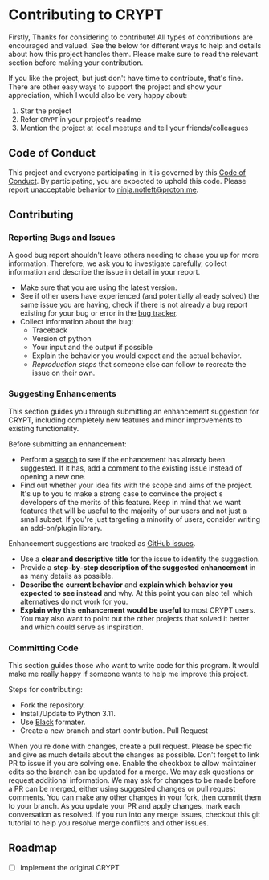 # Contributing to CRYPT

Firstly, Thanks for considering to contribute!
All types of contributions are encouraged and valued. See the below for different ways to help and details about how this project handles them. Please make sure to read the relevant section before making your contribution.

If you like the project, but just don't have time to contribute, that's fine. There are other easy ways to support the project and show your appreciation, which I would also be very happy about:
1. Star the project
2. Refer `CRYPT` in your project's readme
3. Mention the project at local meetups and tell your friends/colleagues

## Code of Conduct

This project and everyone participating in it is governed by this [Code of Conduct](./CODE_OF_CONDUCT.md).
By participating, you are expected to uphold this code. Please report unacceptable behavior to <ninja.notleft@proton.me>.


## Contributing

### Reporting Bugs and Issues

A good bug report shouldn't leave others needing to chase you up for more information. Therefore, we ask you to investigate carefully, collect information and describe the issue in detail in your report.

- Make sure that you are using the latest version.
- See if other users have experienced (and potentially already solved) the same issue you are having, check if there is not already a bug report existing for your bug or error in the [bug tracker](https://github.com/ninja-left/CRYPT-GUI/issues?q=label%3Abug).
- Collect information about the bug:
  - Traceback
  - Version of python
  - Your input and the output if possible
  - Explain the behavior you would expect and the actual behavior.
  - *Reproduction steps* that someone else can follow to recreate the issue on their own.

### Suggesting Enhancements

This section guides you through submitting an enhancement suggestion for CRYPT, including completely new features and minor improvements to existing functionality.

Before submitting an enhancement:
- Perform a [search](https://github.com/ninja-left/CRYPT-GUI/issues) to see if the enhancement has already been suggested. If it has, add a comment to the existing issue instead of opening a new one.
- Find out whether your idea fits with the scope and aims of the project. It's up to you to make a strong case to convince the project's developers of the merits of this feature. Keep in mind that we want features that will be useful to the majority of our users and not just a small subset. If you're just targeting a minority of users, consider writing an add-on/plugin library.

Enhancement suggestions are tracked as [GitHub issues](https://github.com/ninja-left/CRYPT-GUI/issues).
- Use a **clear and descriptive title** for the issue to identify the suggestion.
- Provide a **step-by-step description of the suggested enhancement** in as many details as possible.
- **Describe the current behavior** and **explain which behavior you expected to see instead** and why. At this point you can also tell which alternatives do not work for you.
- **Explain why this enhancement would be useful** to most CRYPT users. You may also want to point out the other projects that solved it better and which could serve as inspiration.

### Committing Code

This section guides those who want to write code for this program. It would make me really happy if someone wants to help me improve this project.

Steps for contributing:
- Fork the repository.
- Install/Update to Python 3.11.
- Use [Black](https://github.com/psf/black) formater.
- Create a new branch and start contribution.
Pull Request

When you're done with changes, create a pull request. Please be specific and give as much details about the changes as possible. Don't forget to link PR to issue if you are solving one.
Enable the checkbox to allow maintainer edits so the branch can be updated for a merge. We may ask questions or request additional information.
We may ask for changes to be made before a PR can be merged, either using suggested changes or pull request comments.  You can make any other changes in your fork, then commit them to your branch.
As you update your PR and apply changes, mark each conversation as resolved.
If you run into any merge issues, checkout this git tutorial to help you resolve merge conflicts and other issues.

## Roadmap
- [ ] Implement the original CRYPT
